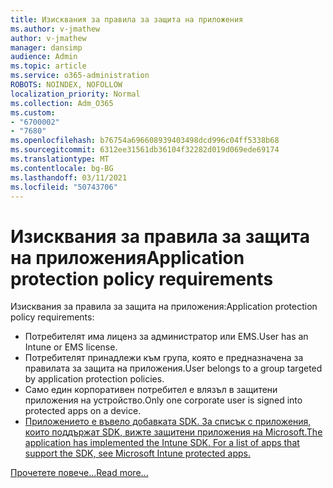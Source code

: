 ```yaml
---
title: Изисквания за правила за защита на приложения
ms.author: v-jmathew
author: v-jmathew
manager: dansimp
audience: Admin
ms.topic: article
ms.service: o365-administration
ROBOTS: NOINDEX, NOFOLLOW
localization_priority: Normal
ms.collection: Adm_O365
ms.custom:
- "6700002"
- "7680"
ms.openlocfilehash: b76754a696608939403498dcd996c04ff5338b68
ms.sourcegitcommit: 6312ee31561db36104f32282d019d069ede69174
ms.translationtype: MT
ms.contentlocale: bg-BG
ms.lasthandoff: 03/11/2021
ms.locfileid: "50743706"
---
```

# <a name="application-protection-policy-requirements"></a><span data-ttu-id="9d16d-102">Изисквания за правила за защита на приложения</span><span class="sxs-lookup"><span data-stu-id="9d16d-102">Application protection policy requirements</span></span>

<span data-ttu-id="9d16d-103">Изисквания за правила за защита на приложения:</span><span class="sxs-lookup"><span data-stu-id="9d16d-103">Application protection policy requirements:</span></span>

- <span data-ttu-id="9d16d-104">Потребителят има лиценз за администратор или EMS.</span><span class="sxs-lookup"><span data-stu-id="9d16d-104">User has an Intune or EMS license.</span></span>
- <span data-ttu-id="9d16d-105">Потребителят принадлежи към група, която е предназначена за правилата за защита на приложения.</span><span class="sxs-lookup"><span data-stu-id="9d16d-105">User belongs to a group targeted by application protection policies.</span></span>
- <span data-ttu-id="9d16d-106">Само един корпоративен потребител е влязъл в защитени приложения на устройство.</span><span class="sxs-lookup"><span data-stu-id="9d16d-106">Only one corporate user is signed into protected apps on a device.</span></span>
- [<span data-ttu-id="9d16d-107">Приложението е въвело добавката SDK. За списък с приложения, които поддържат SDK, вижте защитени приложения на Microsoft.</span><span class="sxs-lookup"><span data-stu-id="9d16d-107">The application has implemented the Intune SDK. For a list of apps that support the SDK, see Microsoft Intune protected apps.</span></span>](https://docs.microsoft.com/mem/intune/apps/apps-supported-intune-apps)

[<span data-ttu-id="9d16d-108">Прочетете повече...</span><span class="sxs-lookup"><span data-stu-id="9d16d-108">Read more...</span></span>](https://docs.microsoft.com/mem/intune/apps/app-protection-policy)
